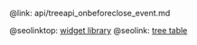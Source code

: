 @link: api/treeapi_onbeforeclose_event.md

@seolinktop: [widget library](https://webix.com)
@seolink: [tree table](https://webix.com/widget/treetable/)